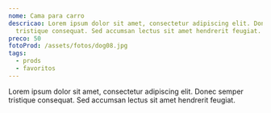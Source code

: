```yaml
---
nome: Cama para carro
descricao: Lorem ipsum dolor sit amet, consectetur adipiscing elit. Donec semper
  tristique consequat. Sed accumsan lectus sit amet hendrerit feugiat.
preco: 50
fotoProd: /assets/fotos/dog08.jpg
tags:
  - prods
  - favoritos
---
```


Lorem ipsum dolor sit amet, consectetur adipiscing elit. Donec semper tristique consequat. Sed accumsan lectus sit amet hendrerit feugiat.
